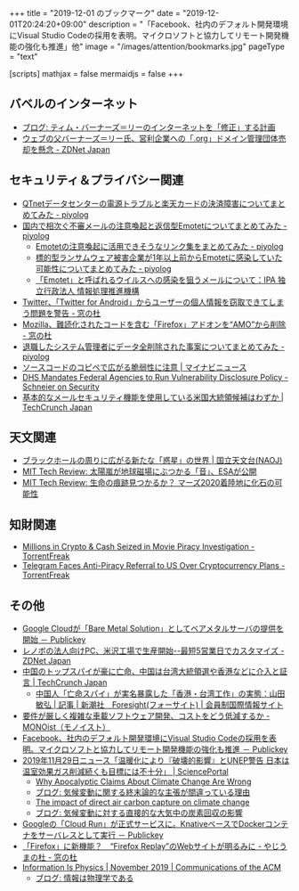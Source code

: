 +++
title = "2019-12-01 のブックマーク"
date =  "2019-12-01T20:24:20+09:00"
description = "「Facebook、社内のデフォルト開発環境にVisual Studio Codeの採用を表明。マイクロソフトと協力してリモート開発機能の強化も推進」他"
image = "/images/attention/bookmarks.jpg"
pageType = "text"

[scripts]
  mathjax = false
  mermaidjs = false
+++

## バベルのインターネット

- [ブログ: ティム・バーナーズ＝リーのインターネットを「修正」する計画](https://okuranagaimo.blogspot.com/2019/11/blog-post_40.html)
- [ウェブの父バーナーズ＝リー氏、営利企業への「.org」ドメイン管理団体売却を懸念 - ZDNet Japan](https://japan.zdnet.com/article/35146136/)

## セキュリティ＆プライバシー関連

- [QTnetデータセンターの電源トラブルと楽天カードの決済障害についてまとめてみた - piyolog](https://piyolog.hatenadiary.jp/entry/2019/11/24/070048)
- [国内で相次ぐ不審メールの注意喚起と返信型Emotetについてまとめてみた - piyolog](https://piyolog.hatenadiary.jp/entry/2019/11/26/054443)
    - [Emotetの注意喚起に活用できそうなリンク集をまとめてみた - piyolog](https://piyolog.hatenadiary.jp/entry/2019/11/28/084852)
    - [標的型ランサムウェア被害企業が1年以上前からEmotetに感染していた可能性についてまとめてみた - piyolog](https://piyolog.hatenadiary.jp/entry/2019/11/29/082315)
    - [「Emotet」と呼ばれるウイルスへの感染を狙うメールについて：IPA 独立行政法人 情報処理推進機構](https://www.ipa.go.jp/security/announce/20191202.html)
- [Twitter、「Twitter for Android」からユーザーの個人情報を窃取できてしまう問題を警告 - 窓の杜](https://forest.watch.impress.co.jp/docs/news/1220907.html)
- [Mozilla、難読化されたコードを含む「Firefox」アドオンを“AMO”から削除 - 窓の杜](https://forest.watch.impress.co.jp/docs/news/1220777.html)
- [退職したシステム管理者にデータ全削除された事案についてまとめてみた - piyolog](https://piyolog.hatenadiary.jp/entry/2019/11/27/064655)
- [ソースコードのコピペで広がる脆弱性に注意 | マイナビニュース](https://news.mynavi.jp/article/20191127-929356/)
- [DHS Mandates Federal Agencies to Run Vulnerability Disclosure Policy - Schneier on Security](https://www.schneier.com/blog/archives/2019/11/dhs_mandates_fe.html)
- [基本的なメールセキュリティ機能を使用している米国大統領候補はわずか  |  TechCrunch Japan](https://techcrunch.com/2019/11/27/presidential-candidates-email-security/)

## 天文関連

- [ブラックホールの周りに広がる新たな「惑星」の世界 | 国立天文台(NAOJ)](https://www.nao.ac.jp/news/science/2019/20191125-cfca.html)
- [MIT Tech Review: 太陽嵐が地球磁場にぶつかる「音」、ESAが公開](https://www.technologyreview.jp/s/173051/listen-to-the-sound-of-earths-magnetic-field-as-its-pummeled-by-a-solar-storm/)
- [MIT Tech Review: 生命の痕跡見つかるか？ マーズ2020着陸地に化石の可能性](https://www.technologyreview.jp/s/172428/the-landing-site-for-nasas-mars-2020-rover-might-be-home-to-fossilized-life/)

## 知財関連

- [Millions in Crypto & Cash Seized in Movie Piracy Investigation - TorrentFreak](https://torrentfreak.com/millions-in-crypto-cash-seized-in-movie-piracy-investigation-191124/)
- [Telegram Faces Anti-Piracy Referral to US Over Cryptocurrency Plans - TorrentFreak](https://torrentfreak.com/telegram-faces-anti-piracy-referral-to-us-over-cryptocurrency-plans-191127/)

## その他

- [Google Cloudが「Bare Metal Solution」としてベアメタルサーバの提供を開始 － Publickey](https://www.publickey1.jp/blog/19/google_cloudbare_metal_solutionoracle_database.html)
- [レノボの法人向けPC、米沢工場で生産開始--最短5営業日でカスタマイズ - ZDNet Japan](https://japan.zdnet.com/article/35145835/)
- [中国のトップスパイが豪に亡命、中国は台湾大統領選や香港などに介入と証言  |  TechCrunch Japan](https://techcrunch.com/2019/11/22/chinese-spy-defects-to-australia-alleging-election-interference-and-cybercrimes/)
    - [中国人「亡命スパイ」が実名暴露した「香港・台湾工作」の実態：山田敏弘 | 記事 | 新潮社　Foresight(フォーサイト) | 会員制国際情報サイト](https://www.fsight.jp/articles/-/46183)
- [要件が厳しく複雑な車載ソフトウェア開発、コストをどう低減するか - MONOist（モノイスト）](https://monoist.atmarkit.co.jp/mn/articles/1911/21/news009.html)
- [Facebook、社内のデフォルト開発環境にVisual Studio Codeの採用を表明。マイクロソフトと協力してリモート開発機能の強化も推進 － Publickey](https://www.publickey1.jp/blog/19/facebookvisual_studio_code.html)
- [2019年11月29日ニュース「温暖化により『破壊的影響』とUNEP警告 日本は温室効果ガス削減続くも目標には不十分」 | SciencePortal](https://scienceportal.jst.go.jp/news/newsflash_review/newsflash/2019/11/20191129_01.html)
	- [Why Apocalyptic Claims About Climate Change Are Wrong](https://www.forbes.com/sites/michaelshellenberger/2019/11/25/why-everything-they-say-about-climate-change-is-wrong/)
	- [ブログ: 気候変動に関する終末論的な主張が間違っている理由](https://okuranagaimo.blogspot.com/2019/11/blog-post_68.html)
	- [The impact of direct air carbon capture on climate change](http://cognitivemedium.com/dac-notes)
	- [ブログ: 気候変動に対する直接的な大気中の炭素回収の影響](https://okuranagaimo.blogspot.com/2019/11/blog-post_28.html)
- [Googleの「Cloud Run」が正式サービスに。KnativeベースでDockerコンテナをサーバレスとして実行 － Publickey](https://www.publickey1.jp/blog/19/googlecloud_runknativedocker.html)
- [「Firefox」に新機能？　“Firefox Replay”のWebサイトが明るみに - やじうまの杜 - 窓の杜](https://forest.watch.impress.co.jp/docs/serial/yajiuma/1221537.html)
- [Information Is Physics | November 2019 | Communications of the ACM](https://cacm.acm.org/magazines/2019/11/240356-information-is-physics/fulltext)
    - [ブログ: 情報は物理学である](https://okuranagaimo.blogspot.com/2019/12/blog-post_1.html)
